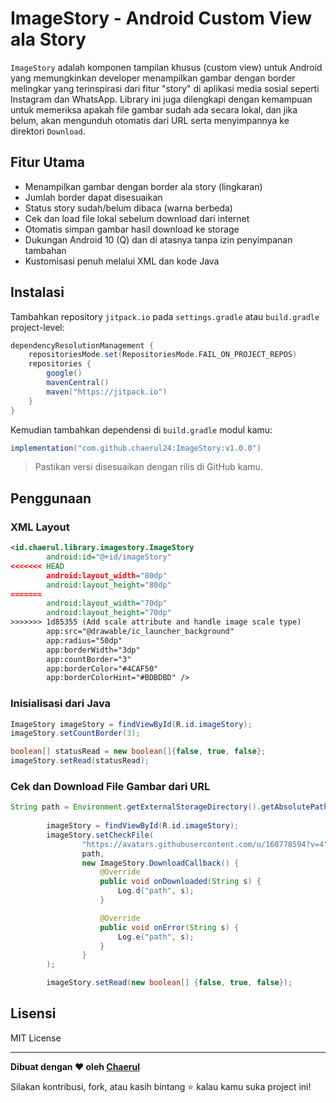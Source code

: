 # ImageStory - Android Custom View ala Story

`ImageStory` adalah komponen tampilan khusus (custom view) untuk Android yang memungkinkan developer menampilkan gambar dengan border melingkar yang terinspirasi dari fitur "story" di aplikasi media sosial seperti Instagram dan WhatsApp. Library ini juga dilengkapi dengan kemampuan untuk memeriksa apakah file gambar sudah ada secara lokal, dan jika belum, akan mengunduh otomatis dari URL serta menyimpannya ke direktori `Download`.

## Fitur Utama

- Menampilkan gambar dengan border ala story (lingkaran)
- Jumlah border dapat disesuaikan
- Status story sudah/belum dibaca (warna berbeda)
- Cek dan load file lokal sebelum download dari internet
- Otomatis simpan gambar hasil download ke storage
- Dukungan Android 10 (Q) dan di atasnya tanpa izin penyimpanan tambahan
- Kustomisasi penuh melalui XML dan kode Java

## Instalasi

Tambahkan repository `jitpack.io` pada `settings.gradle` atau `build.gradle` project-level:

```gradle
dependencyResolutionManagement {
    repositoriesMode.set(RepositoriesMode.FAIL_ON_PROJECT_REPOS)
    repositories {
        google()
        mavenCentral()
        maven("https://jitpack.io")
    }
}
```

Kemudian tambahkan dependensi di `build.gradle` modul kamu:

```gradle
implementation("com.github.chaerul24:ImageStory:v1.0.0")
```

> Pastikan versi disesuaikan dengan rilis di GitHub kamu.

## Penggunaan

### XML Layout

```xml
<id.chaerul.library.imagestory.ImageStory
        android:id="@+id/imageStory"
<<<<<<< HEAD
        android:layout_width="80dp"
        android:layout_height="80dp"
=======
        android:layout_width="70dp"
        android:layout_height="70dp"
>>>>>>> 1d85355 (Add scale attribute and handle image scale type)
        app:src="@drawable/ic_launcher_background"
        app:radius="50dp"
        app:borderWidth="3dp"
        app:countBorder="3"
        app:borderColor="#4CAF50"
        app:borderColorHint="#BDBDBD" />
```

### Inisialisasi dari Java

```java
ImageStory imageStory = findViewById(R.id.imageStory);
imageStory.setCountBorder(3);

boolean[] statusRead = new boolean[]{false, true, false};
imageStory.setRead(statusRead);
```

### Cek dan Download File Gambar dari URL

```java
String path = Environment.getExternalStorageDirectory().getAbsolutePath();
        
        imageStory = findViewById(R.id.imageStory);
        imageStory.setCheckFile(
                "https://avatars.githubusercontent.com/u/160778594?v=4",
                path,
                new ImageStory.DownloadCallback() {
                    @Override
                    public void onDownloaded(String s) {
                        Log.d("path", s);
                    }

                    @Override
                    public void onError(String s) {
                        Log.e("path", s);
                    }
                }
        );

        imageStory.setRead(new boolean[] {false, true, false});
```

## Lisensi

MIT License

---

**Dibuat dengan ❤️ oleh [Chaerul](https://github.com/chaeruldev)**

Silakan kontribusi, fork, atau kasih bintang ⭐ kalau kamu suka project ini!

